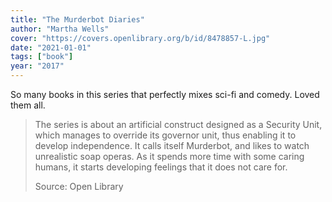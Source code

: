 ```yaml
---
title: "The Murderbot Diaries"
author: "Martha Wells"
cover: "https://covers.openlibrary.org/b/id/8478857-L.jpg"
date: "2021-01-01"
tags: ["book"]
year: "2017"
---
```


So many books in this series that perfectly mixes sci-fi and comedy. Loved them all.

> The series is about an artificial construct designed as a Security Unit, which manages to override its governor unit, thus enabling it to develop independence. It calls itself Murderbot, and likes to watch unrealistic soap operas. As it spends more time with some caring humans, it starts developing feelings that it does not care for.
>
> Source: Open Library
